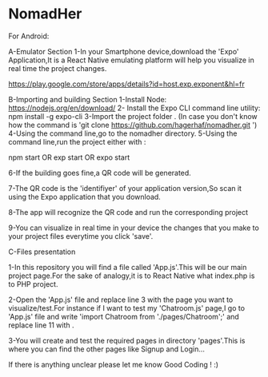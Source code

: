 # NomadHer
For Android:


A-Emulator Section
1-In your Smartphone device,download the 'Expo' Application,It is a React Native emulating platform will help you visualize in real time the project changes.

https://play.google.com/store/apps/details?id=host.exp.exponent&hl=fr

B-Importing and building Section
1-Install Node: https://nodejs.org/en/download/
2- Install the Expo CLI command line utility: npm install -g expo-cli
3-Import the project folder . (In case you don't know how the command is 'git clone https://github.com/hagerhaf/nomadher.git ')
4-Using the command line,go to the nomadher directory.
5-Using the command line,run the project either with :

npm start
OR
exp start
OR
expo start

6-If the building goes fine,a QR code will be generated.

7-The QR code is the 'identifiyer' of your application version,So scan it using the Expo application that you download.

8-The app will recognize the QR code and run the corresponding project

9-You can visualize in real time in your device the changes that you make to your project files everytime you click 'save'.



C-Files presentation

1-In this repository you will find a file called 'App.js'.This will be our main project page.For the sake of analogy,it is to React Native what index.php is to PHP project.

2-Open the 'App.js' file and replace line 3 with the page you want to visualize/test.For instance if I want to test my 'Chatroom.js' page,I go to 'App.js' file and write 'import Chatroom from './pages/Chatroom';' and replace line 11 with <Chatroom/>.

3-You will create and test the required pages in directory 'pages'.This is where you can find the other pages like Signup and Login...


If there is anything unclear please let me know
Good Coding ! :)
